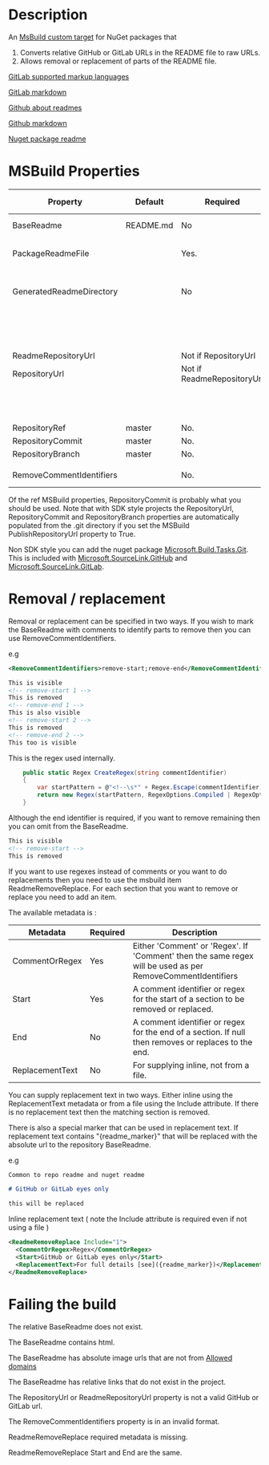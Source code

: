 ﻿# Description

An [MsBuild custom target](https://learn.microsoft.com/en-us/nuget/concepts/msbuild-props-and-targets) for NuGet packages that 

1. Converts relative GitHub or GitLab URLs in the README file to raw URLs.
2. Allows removal or replacement of parts of the README file.

[GitLab supported markup languages](https://docs.gitlab.com/user/project/repository/files/#supported-markup-languages)

[GitLab markdown](https://docs.gitlab.com/user/markdown/)

[Github about readmes](https://docs.github.com/en/repositories/managing-your-repositorys-settings-and-features/customizing-your-repository/about-readmes#relative-links-and-image-paths-in-markdown-files)

[Github markdown](https://github.github.com/gfm/)

[Nuget package readme](https://learn.microsoft.com/en-us/nuget/nuget-org/package-readme-on-nuget-org)


# MSBuild Properties

| Property                 | Default   | Required                     | Nuget Property | Description                                                                   |
| --------------------     |---------  |----------------------------- | ---------------|-----------------------------------------------                                |
| BaseReadme               | README.md | No                           |                | The readme relative path to transform                                         |
| PackageReadmeFile        |           | Yes.                         |      Yes       | Used for the PackagePath, file name used for the output file                  |
| GeneratedReadmeDirectory |           | No                           |                | Defaults to ReadmeRewrite in obj. If relative will be relative to the project |
|                          |           |                              |                |                                                                               |
|                          |           |                              |                | A GitHub or GitLab repository url ( .git ) - order of precedence              |
| ReadmeRepositoryUrl      |           | Not if RepositoryUrl         |                |                                                                               |
| RepositoryUrl            |           | Not if ReadmeRepositoryUrl   |      Yes       |                                                                               |
|                          |           |                              |                |                                                                               |
|                          |           |                              |                | The ref part of the generated absolute url in order of precedence             |
| RepositoryRef            | master    | No.                          |                |                                                                               |
| RepositoryCommit         | master    | No.                          |      Yes       |                                                                               |
| RepositoryBranch         | master    | No.                          |      Yes       |                                                                               |
|                          |           |                              |                |                                                                               |
| RemoveCommentIdentifiers |           | No.                          |                | The format is - *startidentifier*;*endidentifier*                             |

Of the ref MSBuild properties, RepositoryCommit is probably what you should be used.
Note that with SDK style projects the RepositoryUrl, RepositoryCommit and RepositoryBranch properties are automatically populated from the .git directory 
if you set the MSBuild PublishRepositoryUrl property to True.

Non SDK style you can add the nuget package [Microsoft.Build.Tasks.Git](https://www.nuget.org/packages/Microsoft.Build.Tasks.Git).
This is included with [Microsoft.SourceLink.GitHub](https://www.nuget.org/packages/Microsoft.SourceLink.GitHub/) and [Microsoft.SourceLink.GitLab](https://www.nuget.org/packages/Microsoft.SourceLink.GitLab/).


# Removal / replacement

Removal or replacement can be specified in two ways.
If you wish to mark the BaseReadme with comments to identify parts to remove then you can use RemoveCommentIdentifiers.

e.g
```xml
<RemoveCommentIdentifiers>remove-start;remove-end</RemoveCommentIdentifiers>
```

```md
This is visible
<!-- remove-start 1 -->
This is removed
<!-- remove-end 1 -->
This is also visible
<!-- remove-start 2 -->
This is removed
<!-- remove-end 2 -->
This too is visible
```

This is the regex used internally.
```cs
    public static Regex CreateRegex(string commentIdentifier)
    {
        var startPattern = @"<!--\s*" + Regex.Escape(commentIdentifier) + @"\b[^>]*-->";
        return new Regex(startPattern, RegexOptions.Compiled | RegexOptions.IgnoreCase);
    }
```
Although the end identifier is required, if you want to remove remaining then you can omit from the BaseReadme.

```md
This is visible
<!-- remove-start -->
This is removed
```

If you want to use regexes instead of comments or you want to do replacements then you need to use the msbuild item ReadmeRemoveReplace.
For each section that you want to remove or replace you need to add an item.

The available metadata is :

| Metadata         | Required | Description                                                                                                         |
| ---------------- | -------- | ------------------------------------------------------------------------------------------------------------------- |
| CommentOrRegex   | Yes      | Either 'Comment' or 'Regex'. If 'Comment' then the same regex will be used as per RemoveCommentIdentifiers          |
| Start            | Yes      | A comment identifier or regex for the start of a section to be removed or replaced.                                 |
| End              | No       | A comment identifier or regex for the end of a section. If null then removes or replaces to the end.                |
| ReplacementText  | No       | For supplying inline, not from a file.                                                                              |


You can supply replacement text in two ways. Either inline using the ReplacementText metadata or from a file using the Include attribute.
If there is no replacement text then the matching section is removed.

There is also a special marker that can be used in replacement text. If replacement text contains "{readme_marker}" that will be replaced with the absolute url to the repository BaseReadme.

e.g
```md
Common to repo readme and nuget readme

# GitHub or GitLab eyes only

this will be replaced
```

Inline replacement text ( note the Include attribute is required even if not using a file )

```xml
<ReadmeRemoveReplace Include="1">
  <CommentOrRegex>Regex</CommentOrRegex>
  <Start>GitHub or GitLab eyes only</Start>
  <ReplacementText>For full details [see]({readme_marker})</ReplacementText>>
</ReadmeRemoveReplace>
```


# Failing the build

The relative BaseReadme does not exist.

The BaseReadme contains html.

The BaseReadme has absolute image urls that are not from [Allowed domains](https://learn.microsoft.com/en-us/nuget/nuget-org/package-readme-on-nuget-org#allowed-domains-for-images-and-badges)

The BaseReadme has relative links that do not exist in the project.

The RepositoryUrl or ReadmeRepositoryUrl property is not a valid GitHub or GitLab url.

The RemoveCommentIdentifiers property is in an invalid format.

ReadmeRemoveReplace required metadata is missing.

ReadmeRemoveReplace Start and End are the same.